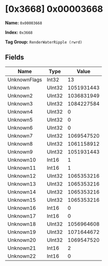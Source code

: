 # [0x3668] 0x00003668

**Name:** ```0x00003668```

**Index:** ```0x3668```

**Tag Group:** ```RenderWaterRipple (rwrd)```

## Fields

Name	| Type	| Value
---	|---	|---	|
UnknownFlags	|Int32	|13
Unknown	|UInt32	|1051931443
Unknown2	|UInt32	|1036831949
Unknown3	|UInt32	|1084227584
Unknown4	|UInt32	|0
Unknown5	|UInt32	|0
Unknown6	|UInt32	|0
Unknown7	|UInt32	|1069547520
Unknown8	|UInt32	|1061158912
Unknown9	|UInt32	|1051931443
Unknown10	|Int16	|1
Unknown11	|Int16	|1
Unknown12	|UInt32	|1065353216
Unknown13	|UInt32	|1065353216
Unknown14	|UInt32	|1065353216
Unknown15	|UInt32	|1065353216
Unknown16	|Int16	|0
Unknown17	|Int16	|0
Unknown18	|UInt32	|1056964608
Unknown19	|UInt32	|1071644672
Unknown20	|UInt32	|1069547520
Unknown21	|Int16	|2
Unknown22	|Int16	|0


